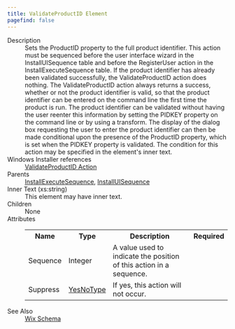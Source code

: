 ```yaml
---
title: ValidateProductID Element
pagefind: false
---
```

<dl>
  <dt>Description</dt>
  <dd>Sets the ProductID property to the full product identifier.  This action must be sequenced before the user interface wizard in the InstallUISequence table and before the RegisterUser action in the InstallExecuteSequence table.  If the product identifier has already been validated successfully, the ValidateProductID action does nothing.  The ValidateProductID action always returns a success, whether or not the product identifier is valid, so that the product identifier can be entered on the command line the first time the product is run.  The product identifier can be validated without having the user reenter this information by setting the PIDKEY property on the command line or by using a transform.  The display of the dialog box requesting the user to enter the product identifier can then be made conditional upon the presence of the ProductID property, which is set when the PIDKEY property is validated.  The condition for this action may be specified in the element's inner text.</dd>
  <dt>Windows Installer references</dt>
  <dd>
    <a href="http://msdn.microsoft.com/library/aa372475.aspx" target="_blank">ValidateProductID Action</a>
  </dd>
  <dt>Parents</dt>
  <dd>
    <a href="../installexecutesequence/">InstallExecuteSequence</a>, <a href="../installuisequence/">InstallUISequence</a></dd>
  <dt>Inner Text (xs:string)</dt>
  <dd>This element may have inner text.</dd>
  <dt>Children</dt>
  <dd>None</dd>
  <dt>Attributes</dt>
  <dd>
    <table cellspacing="0" cellpadding="0" class="schema">
      <tr>
        <th width="15%">Name</th>
        <th width="15%">Type</th>
        <th width="65%">Description</th>
        <th width="15%">Required</th>
      </tr>
      <tr>
        <td>Sequence</td>
        <td>Integer</td>
        <td>A value used to indicate the position of this action in a sequence.</td>
        <td>&nbsp;</td>
      </tr>
      <tr>
        <td>Suppress</td>
        <td><a href="../simple_type_yesnotype/">YesNoType</a></td>
        <td>If yes, this action will not occur.</td>
        <td>&nbsp;</td>
      </tr>
    </table>
  </dd>
  <dt>See Also</dt>
  <dd>
    <a href="../">Wix Schema</a>
  </dd>
</dl>
